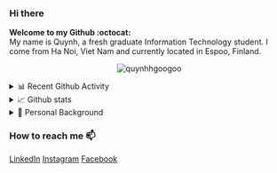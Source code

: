 ### Hi there 

**Welcome to my Github :octocat:**
<br>
My name is Quynh, a fresh graduate Information Technology student. I come from Ha Noi, Viet Nam and currently located in Espoo, Finland.
<p align="center">
  <img
    src="https://komarev.com/ghpvc/?username=quynhhgoogoo&label=Profile%20views&color=0e75b6&style=flat"
    alt="quynhhgoogoo"
  />
</p>

<details>
<summary>📊 Recent Github Activity</summary>
  <p align="center">
    <img
      align="center"
      src="https://github-readme-stats.vercel.app/api/top-langs?username=quynhhgoogoo&layout=compact&langs_count=10&show_icons=true&locale=en&theme=cobalt"
      alt="quynhhgoogoo"
    />
  </p>
</details>

<details>
  <summary>📈 Github stats</summary>
  <p align="center">
    <img
      src="https://github-readme-stats.vercel.app/api?username=quynhhgoogoo&show_icons=true&locale=en&theme=cobalt"
      alt="quynhhgoogoo"
    />
  </p>
</details>

<details>
  <summary> 🌱 Personal Background</summary>
  
### Education 🌱

|      School :bug:  |    Degree   |    Major   | Minor  | Academic Year  |
|---------------------|---------------------|---------------------|---------------------|-----|
| [**Vaasa University of Applied Sciences - School of Technology**](https://www.vamk.fi/en/)  | Bachelor of Engineering, Information Technology | Embedded Systems | Telecommunications Engineering | 2016-2020 |
| [**Nguyen Hue High School for Gifted Student**](https://en.wikipedia.org/wiki/Nguyen_Hue_High_School_for_the_Gifted)  | Highschool Diploma, Natural Sciences |Physics|  | 2013-2016 |

<br />

### Work Experience 🔭

|      Company   |    Location   |    Position    |    Squad |  Duration  |
|---------------------|-------------------|------------------|------------------|---|
| **Ericsson** | Jorvas, Finland | Software Developer Trainee | IMS Gateways | December 2019 - Present |
| **Nokia Networks and Solutions**  | Espoo, Finland | Summer Trainee and Thesis Worker | 5G Evolution, Analytics and Automation | May 2019 - September 2019 and December 2019 - August 2020|

<br />
</details>

### How to reach me 📫

[LinkedIn](https://www.linkedin.com/in/diemquynhluong/) [Instagram](https://www.instagram.com/quynhhgoogoo/) [Facebook](https://www.facebook.com/diemm.quynhh.1)

<br />
